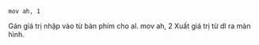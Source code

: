     mov ah, 1
Gán giá trị nhập vào từ bàn phím cho al.
    mov ah, 2
Xuất giá trị từ dl ra màn hình.
